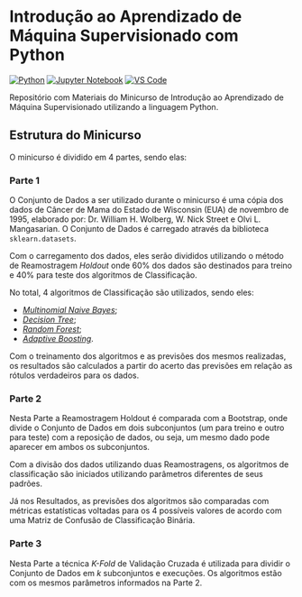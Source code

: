 # Introdução ao Aprendizado de Máquina Supervisionado com Python

[![Python](https://img.shields.io/badge/Python-3.6.8-blue)](https://www.python.org) [![Jupyter Notebook](https://img.shields.io/badge/Jupyter%20Notebook-6.0.2-orange)](https://jupyter.org/) [![VS Code](https://img.shields.io/badge/Visual%20Studio%20Code-1.42.0-purple)](https://code.visualstudio.com/)

Repositório com Materiais do Minicurso de Introdução ao Aprendizado de Máquina Supervisionado utilizando a linguagem Python.

## Estrutura do Minicurso

O minicurso é dividido em 4 partes, sendo elas:

### Parte 1

O Conjunto de Dados a ser utilizado durante o minicurso é uma cópia dos dados de Câncer de Mama do Estado de Wisconsin (EUA) de novembro de 1995, elaborado por: Dr. William H. Wolberg, W. Nick Street e Olvi L. Mangasarian. O Conjunto de Dados é carregado através da biblioteca `sklearn.datasets`.

Com o carregamento dos dados, eles serão divididos utilizando o método de Reamostragem _Holdout_ onde 60% dos dados são destinados para treino e 40% para teste dos algoritmos de Classificação.

No total, 4 algoritmos de Classificação são utilizados, sendo eles:
- [_Multinomial Naive Bayes_](https://scikit-learn.org/stable/modules/generated/sklearn.naive_bayes.MultinomialNB.html);
- [_Decision Tree_](https://scikit-learn.org/stable/modules/generated/sklearn.tree.DecisionTreeClassifier.html);
- [_Random Forest_](https://scikit-learn.org/stable/modules/generated/sklearn.ensemble.RandomForestClassifier.html);
- [_Adaptive Boosting_](https://scikit-learn.org/stable/modules/generated/sklearn.ensemble.AdaBoostClassifier.html).

Com o treinamento dos algoritmos e as previsões dos mesmos realizadas, os resultados são calculados a partir do acerto das previsões em relação as rótulos verdadeiros para os dados.

### Parte 2

Nesta Parte a Reamostragem Holdout é comparada com a Bootstrap, onde divide o Conjunto de Dados em dois subconjuntos (um para treino e outro para teste) com a reposição de dados, ou seja, um mesmo dado pode aparecer em ambos os subconjuntos.

Com a divisão dos dados utilizando duas Reamostragens, os algoritmos de classificação são iniciados utilizando parâmetros diferentes de seus padrões.

Já nos Resultados, as previsões dos algoritmos são comparadas com métricas estatísticas voltadas para os 4 possíveis valores de acordo com uma Matriz de Confusão de Classificação Binária.

### Parte 3

Nesta Parte a técnica _K-Fold_ de Validação Cruzada é utilizada para dividir o Conjunto de Dados em _k_ subconjuntos e execuções. Os algoritmos estão com os mesmos parâmetros informados na Parte 2.